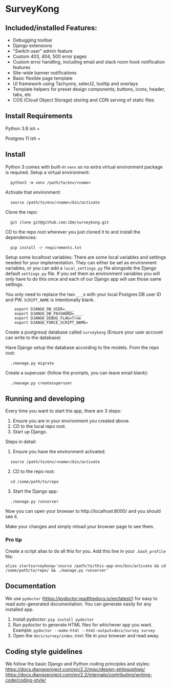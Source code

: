 # SurveyKong

## Included/installed Features:
- Debugging toolbar
- Django extensions
- "Switch user" admin feature
- Custom 403, 404, 500 error pages
- Custom error handling, including email and slack room hook notification features
- Site-wide banner notifications
- Basic flexible page template
- UI framework using Tachyons, select2, tooltip and overlays
- Template helpers for preset design components; buttons, icons, header, tabs, etc
- COS (Cloud Object Storage) storing and CDN serving of static files


## Install Requirements

Python 3.8 ish +

Postgres 11 ish +


## Install

Python 3 comes with built-in `venv` so no extra virtual environment package is required.
Setup a virtual environment:

&nbsp; &nbsp; `python3 -m venv /path/to/env/<name>`


Activate that environment:

&nbsp; &nbsp; `source /path/to/env/<name>/bin/activate`


Clone the repo:

&nbsp; &nbsp; `git clone git@github.com:ibm/surveykong.git`


CD to the repo root wherever you just cloned it to and install the dependencies:

&nbsp; &nbsp; `pip install -r requirements.txt`

Setup some localhost variables:
There are some local variables and settings needed for your implementation. They can either be set as environment variables, or you can add a `local_settings.py` file alongside the Django default `settings.py` file. 
If you set them as environment variables you will only have to do this once and each of our Django app will use those same settings.

You only need to replace the two `___`s with your local Postgres DB user ID and PW. 
`SCRIPT_NAME` is intentionally blank.


```
    export DJANGO_DB_USER=____
    export DJANGO_DB_PASSWORD=____
    export DJANGO_DEBUG_FLAG=True
    export DJANGO_FORCE_SCRIPT_NAME=
```
    
Create a postgresql database called `surveykong`
(Ensure your user account can write to the database)


Have Django setup the database according to the models. From the repo root:

&nbsp; &nbsp; `./manage.py migrate`

Create a superuser (follow the prompts, you can leave email blank):

&nbsp; &nbsp; `./manage.py createsuperuser`


## Running and developing

Every time you want to start the app, there are 3 steps:
1. Ensure you are in your environment you created above.
2. CD to the local repo root.
3. Start up Django.
 
 
Steps in detail: 

1. Ensure you have the environment activated:

&nbsp; &nbsp; `source /path/to/env/<name>/bin/activate`

2. CD to the repo root:

&nbsp; &nbsp; `cd /some/path/to/repo`

3. Start the Django app:

&nbsp; &nbsp; `./manage.py runserver`

Now you can open your browser to http://localhost:8000/  and you should see it.

Make your changes and simply reload your browser page to see them.


### Pro tip
Create a script alias to do all this for you. Add this line in your `.bash_profile` file:

`alias startsurveykong='source /path/to/this-app-env/bin/activate && cd /some/path/to/repo/ && ./manage.py runserver'`


## Documentation
We use `pydoctor` (https://pydoctor.readthedocs.io/en/latest/) for easy to read auto-generated documentation.
You can generate easily for any installed app.
1. Install pydoctor:  `pip install pydoctor`
2. Run pydoctor to generate HTML files for whichever app you want. Example:  `pydoctor --make-html --html-output=docs/survey survey`
3. Open the `docs/survey/index.html` file in your browser and read away.


## Coding style guidelines
 
We follow the basic Django and Python coding principles and styles:  
https://docs.djangoproject.com/en/2.2/misc/design-philosophies/  
https://docs.djangoproject.com/en/2.2/internals/contributing/writing-code/coding-style/  

  &nbsp;
  
